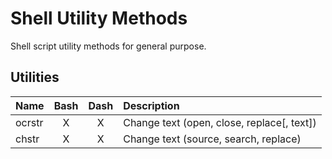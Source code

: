 # Shell Utility Methods
Shell script utility methods for general purpose.

## Utilities

| Name   | Bash | Dash | Description |
| :----- | :--: | :--: | :---------- |
| ocrstr | X    | X    | Change text (open, close, replace[, text]) |
| chstr  | X    | X    | Change text (source, search, replace) |
